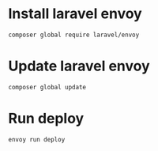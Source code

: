 # Install laravel envoy

```
composer global require laravel/envoy
```

# Update laravel envoy

```
composer global update
```

# Run deploy

```
envoy run deploy
```
